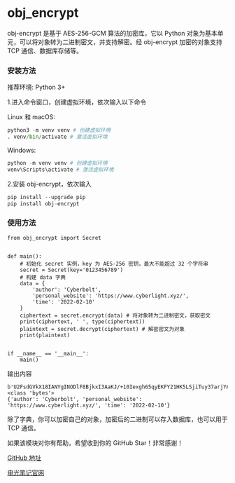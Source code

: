 # obj_encrypt

obj-encrypt 是基于 AES-256-GCM 算法的加密库，它以 Python 对象为基本单元，可以将对象转为二进制密文，并支持解密。经 obj-encrypt 加密的对象支持 TCP 通信、数据库存储等。


### 安装方法

推荐环境: Python 3+ 

1.进入命令窗口，创建虚拟环境，依次输入以下命令

Linux 和 macOS:


```python
python3 -m venv venv # 创建虚拟环境
. venv/bin/activate # 激活虚拟环境
```

Windows:


```python
python -m venv venv # 创建虚拟环境
venv\Scripts\activate # 激活虚拟环境
```

2.安装 obj-encrypt，依次输入


```python
pip install --upgrade pip
pip install obj-encrypt
```

### 使用方法

```
from obj_encrypt import Secret


def main():
    # 初始化 secret 实例，key 为 AES-256 密钥，最大不能超过 32 个字符串
    secret = Secret(key='0123456789')
    # 构建 data 字典
    data = {
        'author': 'Cyberbolt',
        'personal_website': 'https://www.cyberlight.xyz/',
        'time': '2022-02-10'
    }
    ciphertext = secret.encrypt(data) # 将对象转为二进制密文，获取密文
    print(ciphertext, ' ', type(ciphertext))
    plaintext = secret.decrypt(ciphertext) # 解密密文为对象
    print(plaintext)


if __name__ == '__main__':
    main()
```

输出内容

```
b'U2FsdGVkX18IANYgINODlF8BjkxI3AaKJ/+10Iexgh65qyEKFY21HK5LSjiTuy37arjYAuIQQls+amqCdEdVdy0V1E6xECJXOFBb0kfIzQuxOimOaFFVvtq4IntjJNdCHLiTwuExVfwAW7CjqaD554B71IoT0o9xqrFch3N0vtq+UP0uXyMmMCsvu8zY7vrCuw9qM+kOW2VWsC2c2ePDnofvakchgDW9bGF8fTC3prE+TPksoJ4l6ERCjjRid54gP6+HmzB+TwOVSGaj+4VIdm1g7qv591tBU1U6Lxm83Hk='   <class 'bytes'>
{'author': 'Cyberbolt', 'personal_website': 'https://www.cyberlight.xyz/', 'time': '2022-02-10'}
```

除了字典，你可以加密自己的对象，加密后的二进制可以存入数据库，也可以用于 TCP 通信。

如果该模块对你有帮助，希望收到你的 GitHub Star！非常感谢！

[GitHub 地址](https://github.com/Cyberbolt/obj_encrypt)

[电光笔记官网](https://www.cyberlight.xyz/)